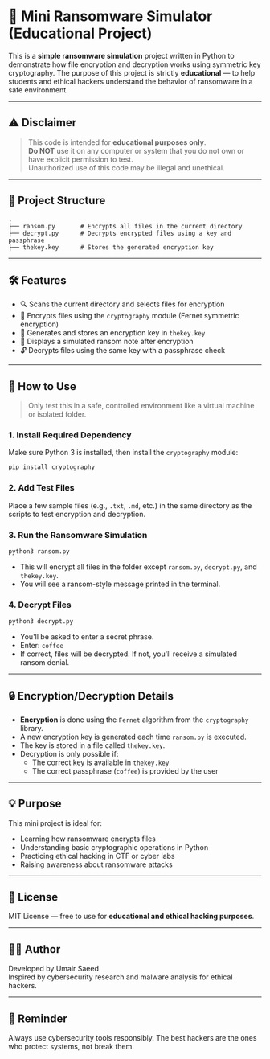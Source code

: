 
# 🔐 Mini Ransomware Simulator (Educational Project)

This is a **simple ransomware simulation** project written in Python to demonstrate how file encryption and decryption works using symmetric key cryptography. The purpose of this project is strictly **educational** — to help students and ethical hackers understand the behavior of ransomware in a safe environment.

---

## ⚠️ Disclaimer

> This code is intended for **educational purposes only**.  
> **Do NOT** use it on any computer or system that you do not own or have explicit permission to test.  
> Unauthorized use of this code may be illegal and unethical.

---

## 📁 Project Structure

```
.
├── ransom.py       # Encrypts all files in the current directory
├── decrypt.py      # Decrypts encrypted files using a key and passphrase
├── thekey.key      # Stores the generated encryption key
```

---

## 🛠 Features

- 🔍 Scans the current directory and selects files for encryption
- 🔐 Encrypts files using the `cryptography` module (Fernet symmetric encryption)
- 🔑 Generates and stores an encryption key in `thekey.key`
- 🧾 Displays a simulated ransom note after encryption
- 🔓 Decrypts files using the same key with a passphrase check

---

## 🧪 How to Use

> Only test this in a safe, controlled environment like a virtual machine or isolated folder.

### 1. Install Required Dependency

Make sure Python 3 is installed, then install the `cryptography` module:

```bash
pip install cryptography
```

### 2. Add Test Files

Place a few sample files (e.g., `.txt`, `.md`, etc.) in the same directory as the scripts to test encryption and decryption.

### 3. Run the Ransomware Simulation

```bash
python3 ransom.py
```

- This will encrypt all files in the folder except `ransom.py`, `decrypt.py`, and `thekey.key`.
- You will see a ransom-style message printed in the terminal.

### 4. Decrypt Files

```bash
python3 decrypt.py
```

- You'll be asked to enter a secret phrase.  
- Enter: `coffee`  
- If correct, files will be decrypted. If not, you'll receive a simulated ransom denial.

---

## 🔒 Encryption/Decryption Details

- **Encryption** is done using the `Fernet` algorithm from the `cryptography` library.
- A new encryption key is generated each time `ransom.py` is executed.
- The key is stored in a file called `thekey.key`.
- Decryption is only possible if:
  - The correct key is available in `thekey.key`
  - The correct passphrase (`coffee`) is provided by the user

---

## 💡 Purpose

This mini project is ideal for:

- Learning how ransomware encrypts files
- Understanding basic cryptographic operations in Python
- Practicing ethical hacking in CTF or cyber labs
- Raising awareness about ransomware attacks

---

## 📜 License

MIT License — free to use for **educational and ethical hacking purposes**.

---

## 👨‍💻 Author

Developed by Umair Saeed  
Inspired by cybersecurity research and malware analysis for ethical hackers.

---

## 🧠 Reminder

Always use cybersecurity tools responsibly. The best hackers are the ones who protect systems, not break them.